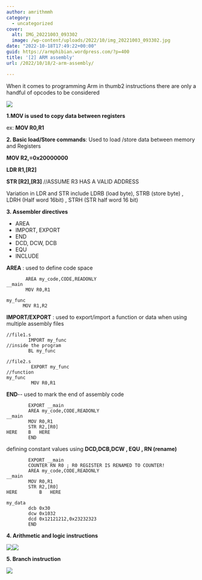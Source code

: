 ```yaml
---
author: amrithmmh
category:
  - uncategorized
cover:
  alt: IMG_20221003_093302
  image: /wp-content/uploads/2022/10/img_20221003_093302.jpg
date: "2022-10-18T17:49:22+00:00"
guid: https://armphibian.wordpress.com/?p=400
title: '[2] ARM assembly'
url: /2022/10/18/2-arm-assembly/

---
```

When it comes to programming Arm in thumb2 instructions there are only a handful of opcodes to be considered

![](/wp-content/uploads/2022/10/m3_ins.png?w=1024)

**1.MOV is used to copy data between registers**

ex: **MOV R0,R1**

**2\. Basic load/Store commands**: Used to load /store data between memory and Registers

**MOV R2,=0x20000000**

**LDR R1,\[R2\]**

**STR \[R2\],\[R3\]** //ASSUME R3 HAS A VALID ADDRESS

Variation in LDR and STR include LDRB (load byte), STRB (store byte) , LDRH (Half word 16bit) , STRH (STR half word 16 bit)

**3\. Assembler directives**

- AREA
- IMPORT, EXPORT
- END
- DCD, DCW, DCB
- EQU
- INCLUDE

**AREA** : used to define code space

```
       AREA my_code,CODE,READONLY
__main
       MOV R0,R1

my_func
      MOV R1,R2
```

**IMPORT/EXPORT** : used to export/import a function or data when using multiple assembly files

```
//file1.s
        IMPORT my_func
//inside the program
        BL my_func
```

```
//file2.s
         EXPORT my_func
//function
my_func
         MOV R0,R1
```

**END**\-\- used to mark the end of assembly code

```
 		EXPORT __main
		AREA my_code,CODE,READONLY
__main
		MOV R0,R1
		STR R2,[R0]
HERE	B	HERE
		END
```

defining constant values using **DCD,DCB,DCW , EQU , RN (rename)**

```
		EXPORT __main
		COUNTER RN R0 ; R0 REGISTER IS RENAMED TO COUNTER!
		AREA my_code,CODE,READONLY
__main
		MOV R0,R1
		STR R2,[R0]
HERE		B	HERE

my_data
		dcb 0x30
		dcw 0x1032
		dcd 0x12121212,0x23232323
		END

```

**4\. Arithmetic and logic instructions**

![](/wp-content/uploads/2022/10/m3arith.png?w=1024)![](/wp-content/uploads/2022/10/orm3.png?w=1024)

**5\. Branch instruction**

![](/wp-content/uploads/2022/10/brm3.png?w=1024)
